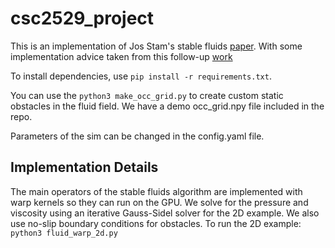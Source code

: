 # csc2529_project

This is an implementation of Jos Stam's stable fluids [paper](https://pages.cs.wisc.edu/~chaol/data/cs777/stam-stable_fluids.pdf). With some implementation advice taken from this follow-up [work](http://graphics.cs.cmu.edu/nsp/course/15-464/Fall09/papers/StamFluidforGames.pdf)

To install dependencies, use
`pip install -r requirements.txt`.

You can use the 
`python3 make_occ_grid.py`
to create custom static obstacles in the fluid field. We have a demo occ_grid.npy file included in the repo.

Parameters of the sim can be changed in the config.yaml file.

## Implementation Details

The main operators of the stable fluids algorithm are implemented with warp kernels so they can run on the GPU. We solve for the pressure and viscosity using an iterative Gauss-Sidel solver for the 2D example. We also use no-slip boundary conditions for obstacles. 
To run the 2D example:
`python3 fluid_warp_2d.py`
